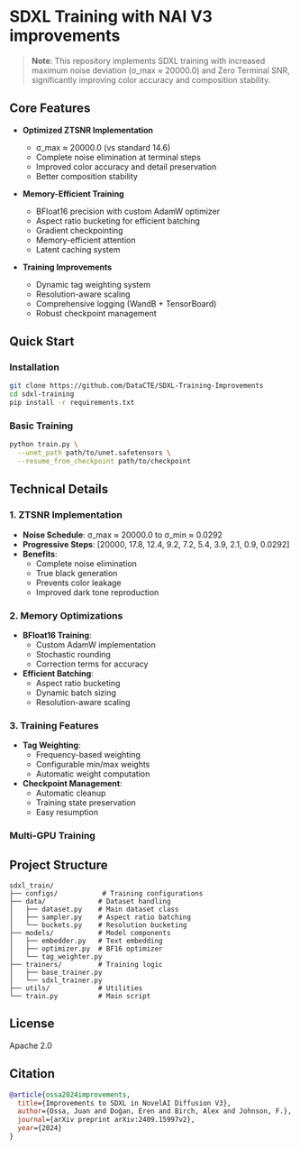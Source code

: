 # SDXL Training with NAI V3 improvements

> **Note**: This repository implements SDXL training with increased maximum noise deviation (σ_max ≈ 20000.0) and Zero Terminal SNR, significantly improving color accuracy and composition stability.

## Core Features

- **Optimized ZTSNR Implementation**
  - σ_max ≈ 20000.0 (vs standard 14.6)
  - Complete noise elimination at terminal steps
  - Improved color accuracy and detail preservation
  - Better composition stability

- **Memory-Efficient Training**
  - BFloat16 precision with custom AdamW optimizer
  - Aspect ratio bucketing for efficient batching
  - Gradient checkpointing
  - Memory-efficient attention
  - Latent caching system

- **Training Improvements**
  - Dynamic tag weighting system
  - Resolution-aware scaling
  - Comprehensive logging (WandB + TensorBoard)
  - Robust checkpoint management

## Quick Start

### Installation
```bash
git clone https://github.com/DataCTE/SDXL-Training-Improvements
cd sdxl-training
pip install -r requirements.txt
```

### Basic Training
```bash
python train.py \
  --unet_path path/to/unet.safetensors \
  --resume_from_checkpoint path/to/checkpoint
```

## Technical Details

### 1. ZTSNR Implementation
- **Noise Schedule**: σ_max ≈ 20000.0 to σ_min ≈ 0.0292
- **Progressive Steps**: [20000, 17.8, 12.4, 9.2, 7.2, 5.4, 3.9, 2.1, 0.9, 0.0292]
- **Benefits**:
  - Complete noise elimination
  - True black generation
  - Prevents color leakage
  - Improved dark tone reproduction

### 2. Memory Optimizations
- **BFloat16 Training**:
  - Custom AdamW implementation
  - Stochastic rounding
  - Correction terms for accuracy
- **Efficient Batching**:
  - Aspect ratio bucketing
  - Dynamic batch sizing
  - Resolution-aware scaling

### 3. Training Features
- **Tag Weighting**:
  - Frequency-based weighting
  - Configurable min/max weights
  - Automatic weight computation
- **Checkpoint Management**:
  - Automatic cleanup
  - Training state preservation
  - Easy resumption

### Multi-GPU Training

## Project Structure
```
sdxl_train/
├── configs/           # Training configurations
├── data/             # Dataset handling
│   ├── dataset.py    # Main dataset class
│   ├── sampler.py    # Aspect ratio batching
│   └── buckets.py    # Resolution bucketing
├── models/           # Model components
│   ├── embedder.py   # Text embedding
│   ├── optimizer.py  # BF16 optimizer
│   └── tag_weighter.py
├── trainers/         # Training logic
│   ├── base_trainer.py
│   └── sdxl_trainer.py
├── utils/            # Utilities
└── train.py          # Main script
```

## License
Apache 2.0

## Citation
```bibtex
@article{ossa2024improvements,
  title={Improvements to SDXL in NovelAI Diffusion V3},
  author={Ossa, Juan and Doğan, Eren and Birch, Alex and Johnson, F.},
  journal={arXiv preprint arXiv:2409.15997v2},
  year={2024}
}
```

